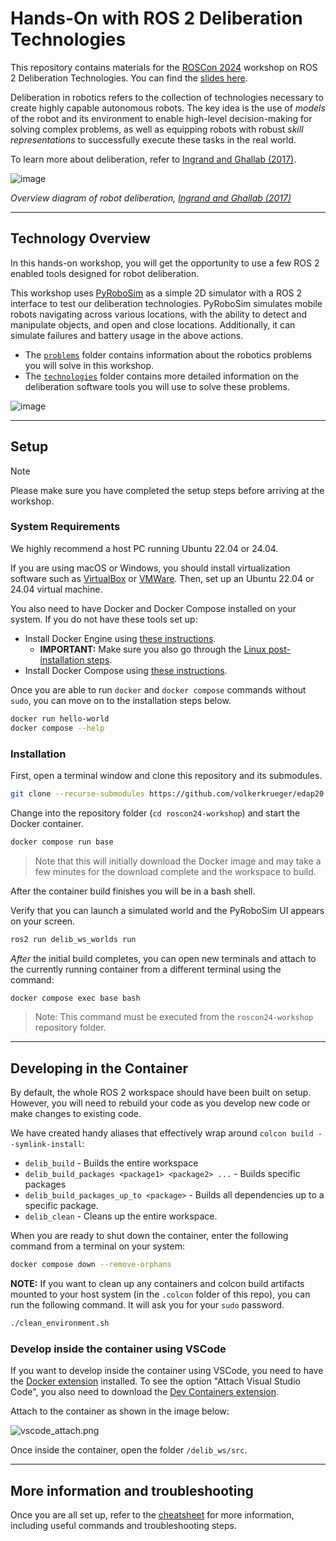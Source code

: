 # Hands-On with ROS 2 Deliberation Technologies

This repository contains materials for the [ROSCon 2024](https://roscon.ros.org/2024/) workshop on ROS 2 Deliberation Technologies.
You can find the [slides here](https://drive.google.com/drive/folders/15H6QdkICynKpVlMn2Glz0ynS692LxZH8?usp=drive_link).

Deliberation in robotics refers to the collection of technologies necessary to create highly capable autonomous robots.
The key idea is the use of *models* of the robot and its environment to enable high-level decision-making for solving complex problems, as well as equipping robots with robust *skill representations* to successfully execute these tasks in the real world.

To learn more about deliberation, refer to [Ingrand and Ghallab (2017)](https://hal.science/hal-01137921).

![image](media/deliberation_ingrand_ghallab_2017.png)

*Overview diagram of robot deliberation, [Ingrand and Ghallab (2017)](https://hal.science/hal-01137921)*

---

## Technology Overview

In this hands-on workshop, you will get the opportunity to use a few ROS 2 enabled tools designed for robot deliberation.

This workshop uses [PyRoboSim](https://github.com/sea-bass/pyrobosim) as a simple 2D simulator with a ROS 2 interface to test our deliberation technologies.
PyRoboSim simulates mobile robots navigating across various locations, with the ability to detect and manipulate objects, and open and close locations.
Additionally, it can simulate failures and battery usage in the above actions.

* The [`problems`](./problems/README.md) folder contains information about the robotics problems you will solve in this workshop.
* The [`technologies`](./technologies/README.md) folder contains more detailed information on the deliberation software tools you will use to solve these problems.

![image](media/pyrobosim_world.png)

---

## Setup

> [!NOTE]
> Please make sure you have completed the setup steps before arriving at the workshop.

### System Requirements

We highly recommend a host PC running Ubuntu 22.04 or 24.04.

If you are using macOS or Windows, you should install virtualization software such as [VirtualBox](https://www.virtualbox.org/) or [VMWare](https://www.vmware.com/products/desktop-hypervisor/workstation-and-fusion).
Then, set up an Ubuntu 22.04 or 24.04 virtual machine.

You also need to have Docker and Docker Compose installed on your system.
If you do not have these tools set up:

* Install Docker Engine using [these instructions](https://docs.docker.com/engine/install/ubuntu/).
  * **IMPORTANT:** Make sure you also go through the [Linux post-installation steps](https://docs.docker.com/engine/install/linux-postinstall/).
* Install Docker Compose using [these instructions](https://docs.docker.com/compose/install/).

Once you are able to run `docker` and `docker compose` commands without `sudo`, you can move on to the installation steps below.

```bash
docker run hello-world
docker compose --help
```

### Installation

First, open a terminal window and clone this repository and its submodules.

```bash
git clone --recurse-submodules https://github.com/volkerkrueger/edap20.git
```

Change into the repository folder (`cd roscon24-workshop`) and start the Docker container.

```bash
docker compose run base
```

> Note that this will initially download the Docker image and may take a few minutes
> for the download complete and the workspace to build.

After the container build finishes you will be in a bash shell.

Verify that you can launch a simulated world and the PyRoboSim UI appears on your screen.

```bash
ros2 run delib_ws_worlds run
```

*After* the initial build completes, you can open new terminals and attach to the currently running container from a different terminal using the command:

```bash
docker compose exec base bash
```

> Note: This command must be executed from the `roscon24-workshop` repository folder.

---

## Developing in the Container

By default, the whole ROS 2 workspace should have been built on setup.
However, you will need to rebuild your code as you develop new code or make changes to existing code.

We have created handy aliases that effectively wrap around `colcon build --symlink-install`:

* `delib_build` - Builds the entire workspace
* `delib_build_packages <package1> <package2> ...` - Builds specific packages
* `delib_build_packages_up_to <package>` - Builds all dependencies up to a specific package.
* `delib_clean` - Cleans up the entire workspace.

When you are ready to shut down the container, enter the following command from a terminal on your system:

```bash
docker compose down --remove-orphans
```

**NOTE:** If you want to clean up any containers and colcon build artifacts mounted to your host system (in the `.colcon` folder of this repo), you can run the following command.
It will ask you for your `sudo` password.

```bash
./clean_environment.sh
```

### Develop inside the container using VSCode

If you want to develop inside the container using VSCode, you need to have the [Docker extension](https://marketplace.visualstudio.com/items?itemName=ms-azuretools.vscode-docker) installed.
To see the option "Attach Visual Studio Code", you also need to download the [Dev Containers extension](https://marketplace.visualstudio.com/items?itemName=ms-vscode-remote.remote-containers).

Attach to the container as shown in the image below:

![vscode_attach.png](media/vscode_attach.png)

Once inside the container, open the folder `/delib_ws/src`.

---

## More information and troubleshooting

Once you are all set up, refer to the [cheatsheet](./CHEATSHEET.md) for more information, including useful commands and troubleshooting steps.

